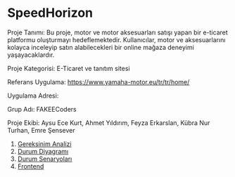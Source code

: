 # SpeedHorizon

Proje Tanımı: Bu proje, motor ve motor aksesuarları satışı yapan bir e-ticaret platformu oluşturmayı hedeflemektedir. Kullanıcılar, motor ve aksesuarlarını kolayca inceleyip satın alabilecekleri bir online mağaza deneyimi yaşayacaklardır.

Proje Kategorisi: E-Ticaret ve tanıtım sitesi

Referans Uygulama: https://www.yamaha-motor.eu/tr/tr/home/

Uygulama Adresi: 

Grup Adı: FAKEECoders

Proje Ekibi: Aysu Ece Kurt, Ahmet Yıldırım, Feyza Erkarslan, Kübra Nur Turhan, Emre Şensever 

1. [Gereksinim Analizi](Gereksinim-Analizi.md)
2. [Durum Diyagramı](Durum-Diyagramı.md)   
3. [Durum Senaryoları](Durum-Senaryoları.md)
4. [Frontend](Frontend.md)

